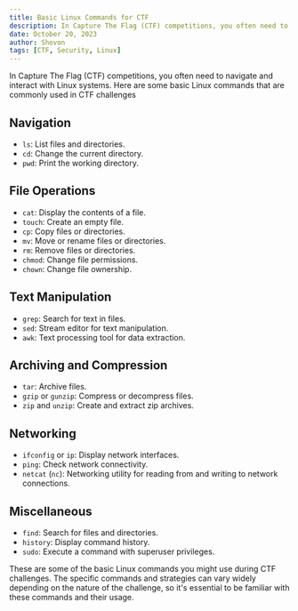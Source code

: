 ```yaml
---
title: Basic Linux Commands for CTF
description: In Capture The Flag (CTF) competitions, you often need to navigate and interact with Linux systems. Here are some basic Linux commands that are commonly used in CTF challenges
date: October 20, 2023
author: Shovon
tags: [CTF, Security, Linux]
---
```


In Capture The Flag (CTF) competitions, you often need to navigate and interact with Linux systems. Here are some basic Linux commands that are commonly used in CTF challenges

## Navigation
- `ls`: List files and directories.
- `cd`: Change the current directory.
- `pwd`: Print the working directory.

## File Operations
- `cat`: Display the contents of a file.
- `touch`: Create an empty file.
- `cp`: Copy files or directories.
- `mv`: Move or rename files or directories.
- `rm`: Remove files or directories.
- `chmod`: Change file permissions.
- `chown`: Change file ownership.

## Text Manipulation
- `grep`: Search for text in files.
- `sed`: Stream editor for text manipulation.
- `awk`: Text processing tool for data extraction.

## Archiving and Compression
- `tar`: Archive files.
- `gzip` or `gunzip`: Compress or decompress files.
- `zip` and `unzip`: Create and extract zip archives.

## Networking
- `ifconfig` or `ip`: Display network interfaces.
- `ping`: Check network connectivity.
- `netcat` (`nc`): Networking utility for reading from and writing to network connections.

## Miscellaneous
- `find`: Search for files and directories.
- `history`: Display command history.
- `sudo`: Execute a command with superuser privileges.

These are some of the basic Linux commands you might use during CTF challenges. The specific commands and strategies can vary widely depending on the nature of the challenge, so it's essential to be familiar with these commands and their usage.
